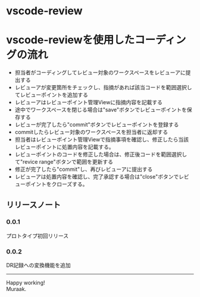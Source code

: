 # vscode-review

# vscode-reviewを使用したコーディングの流れ
- 担当者がコーディングしてレビュー対象のワークスペースをレビューアに提出する
- レビューアが変更箇所をチェックし、指摘があれば該当コードを範囲選択してレビューポイントを追加する
- レビューアはレビューポイント管理Viewに指摘内容を記載する
- 途中でワークスペースを閉じる場合は"save"ボタンでレビューポイントを保存する
- レビューが完了したら"commit"ボタンでレビューポイントを登録する
- commitしたらレビュー対象のワークスペースを担当者に返却する
- 担当者はレビューポイント管理Viewで指摘事項を確認し、修正したら当該レビューポイントに処置内容を記載する。
- レビューポイントのコードを修正した場合は、修正後コードを範囲選択して"revice range"ボタンで範囲を更新する
- 修正が完了したら"commit"し、再びレビューアに提出する
- レビューアは処置内容を確認し、完了承認する場合は"close"ボタンでレビューポイントをクローズする。

## リリースノート

### 0.0.1

プロトタイプ初回リリース

### 0.0.2

DR記録への変換機能を追加


---

Happy working!<br>
Muraak.

